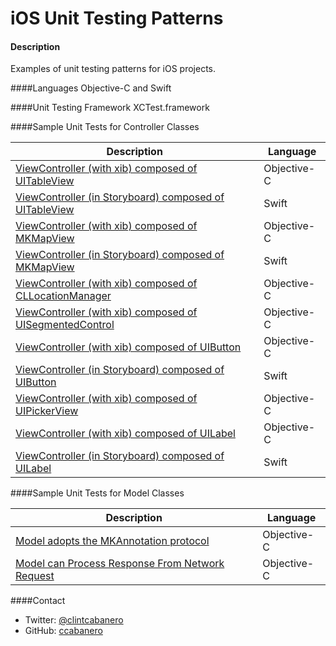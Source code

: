 iOS Unit Testing Patterns
=========================


#### Description
Examples of unit testing patterns for iOS projects.  

####Languages
Objective-C and Swift

####Unit Testing Framework
XCTest.framework

####Sample Unit Tests for Controller Classes

Description | Language
------------ | ------------- 
[ViewController (with xib) composed of UITableView](https://gist.github.com/ccabanero/bc0fe961ca060dc63803) | Objective-C
[ViewController (in Storyboard) composed of UITableView](Samples/UITableView-swift.md) | Swift
[ViewController (with xib) composed of MKMapView](Samples/MKMapView-objc.md) | Objective-C
[ViewController (in Storyboard) composed of MKMapView](Samples/MKMapView-swift.md) | Swift
[ViewController (with xib) composed of CLLocationManager](Samples/CLLocationManager-objc.md) | Objective-C
[ViewController (with xib) composed of UISegmentedControl](Samples/UISegmentedControl-objc.md) | Objective-C
[ViewController (with xib) composed of UIButton](Samples/UIButton-objc.md) | Objective-C
[ViewController (in Storyboard) composed of UIButton](Samples/UIButton-swift.md) | Swift
[ViewController (with xib) composed of UIPickerView](Samples/UIPickerView-objc.md) | Objective-C
[ViewController (with xib) composed of UILabel](Samples/UILabel-objc.md) | Objective-C
[ViewController (in Storyboard) composed of UILabel](Samples/UILabel-swift.md) | Swift

####Sample Unit Tests for Model Classes

Description | Language
------------ | ------------- 
[Model adopts the MKAnnotation protocol](Samples/MKAnnotation-objc.md) | Objective-C
[Model can Process Response From Network Request](Samples/NetworkRequests-objc.md)| Objective-C

####Contact
* Twitter: [@clintcabanero](http://twitter.com/clintcabanero)
* GitHub: [ccabanero](http:///github.com/ccabanero)


    
